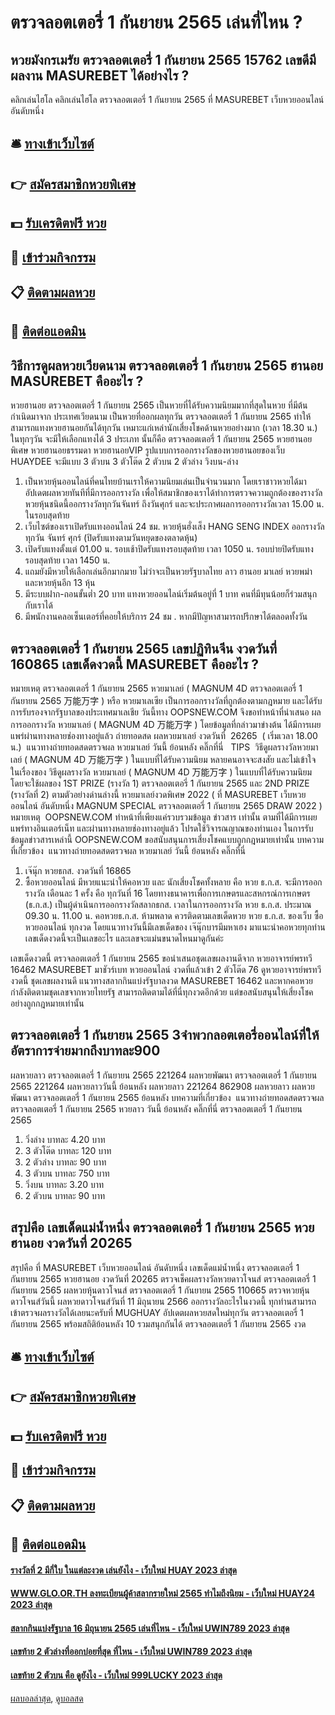 # ตรวจลอตเตอรี่ 1 กันยายน 2565 เล่นที่ไหน ?
## หวยมังกรเมรัย ตรวจลอตเตอรี่ 1 กันยายน 2565 15762 เลขดีมีผลงาน MASUREBET ได้อย่างไร ?
คลิกเล่นไฮโล
คลิกเล่นไฮโล ตรวจลอตเตอรี่ 1 กันยายน 2565 ที่ MASUREBET เว็บหวยออนไลน์ อันดับหนึ่ง

## 🛎 [ทางเข้าเว็บไซต์](https://bit.ly/3BG5bNw)
## 👉 [สมัครสมาชิกหวยพิเศษ](https://bit.ly/3BG5bNw)
## 💵 [รับเครดิตฟรี หวย](https://bit.ly/3C3mvgS)
## 👑 [เข้าร่วมกิจกรรม](https://bit.ly/3C3mvgS)
## 📋 [ติดตามผลหวย](https://bit.ly/3C3mvgS)
## 📱 [ติดต่อแอดมิน](https://bit.ly/3C3mvgS)

## วิธีการดูผลหวยเวียดนาม ตรวจลอตเตอรี่ 1 กันยายน 2565 ฮานอย MASUREBET คืออะไร ?
หวยฮานอย ตรวจลอตเตอรี่ 1 กันยายน 2565 เป็นหวยที่ได้รับความนิยมมากที่สุดในหวย ที่มีต้นกำเนิดมาจาก ประเทศเวียดนาม เป็นหวยที่ออกผลทุกวัน ตรวจลอตเตอรี่ 1 กันยายน 2565 ทำให้สามารถแทงหวยฮานอยกันได้ทุกวัน เหมาะแก่เหล่านักเสี่ยงโชคด้านหวยอย่างมาก
(เวลา 18.30 น.) ในทุกๆวัน จะมีให้เลือกแทงได้ 3 ประเภท นั้นก็คือ ตรวจลอตเตอรี่ 1 กันยายน 2565 หวยฮานอยพิเศษ หวยฮานอยธรรมดา หวยฮานอยVIP รูปแบบการออกรางวัลของหวยฮานอยของเว็บ HUAYDEE จะมีแบบ 3 ตัวบน 3 ตัวโต๊ด 2 ตัวบน 2 ตัวล่าง วิงบน-ล่าง
1. เป็นหวยหุ้นออนไลน์ที่คนไทยบ้านเราให้ความนิยมเล่นเป็นจำนวนมาก โดยเราชาวหวยได้มาอัปเดตผลหวยทันทีที่มีการออกรางวัล เพื่อให้สมาชิกของเราได้ทำการตรวจความถูกต้องของรางวัล หวยหุ้นชนิดนี้ออกรางวัลทุกวันจันทร์ ถึงวันศุกร์ และจะประกาศผลการออกรางวัลเวลา 15.00 น. ในรอบสุดท้าย
2. เว็บไซต์ของเราเปิดรับแทงออนไลน์ 24 ชม. หวยหุ้นฮั่งเส็ง HANG SENG INDEX ออกรางวัลทุกวัน จันทร์ ศุกร์ (ปิดรับแทงตามวันหยุดของตลาดหุ้น)
3. เปิดรับแทงตั้งแต่ 01.00 น. รอบเช้าปิดรับแทงรอบสุดท้าย เวลา 1050 น. รอบบ่ายปิดรับแทงรอบสุดท้าย เวลา 1450 น.
4. แถมยังมีหวยให้เลือกเล่นอีกมากมาย ไม่ว่าจะเป็นหวยรัฐบาลไทย ลาว ฮานอย มาเลย์ หวยพม่า และหวยหุ้นอีก 13 หุ้น
5. มีระบบฝาก-ถอนขั้นต่ำ 20 บาท แทงหวยออนไลน์เริ่มต้นอยู่ที่ 1 บาท คนที่มีทุนน้อยก็ร่วมสนุกกับเราได้
6. มีพนักงานคลอเซ็นเตอร์ที่คอยให้บริการ 24 ชม . หากมีปัญหาสามารถปรึกษาได้ตลอดทั้งวัน

## ตรวจลอตเตอรี่ 1 กันยายน 2565 เลขปฏิทินจีน งวดวันที่ 160865 เลขเด็ดงวดนี้ MASUREBET คืออะไร ?
หมายเหตุ ตรวจลอตเตอรี่ 1 กันยายน 2565 หวยมาเลย์ ( MAGNUM 4D ตรวจลอตเตอรี่ 1 กันยายน 2565 万能万字 ) หรือ หวยมาเลเซีย เป็นการออกรางวัลที่ถูกต้องตามกฎหมาย และได้รับการรับรองจากรัฐบาลของประเทศมาเลเชีย
วันนี้ทาง OOPSNEW.COM จึงขอทำหน้าที่นำเสนอ ผลการออกรางวัล หวยมาเลย์ ( MAGNUM 4D 万能万字 ) โดยข้อมูลที่กล่าวมาข่างต้น ได้มีการเผยแพร่ผ่านทางหลายช่องทางอยู่แล้ว
ถ่ายทอดสด ผลหวยมาเลย์ งวดวันที่  26265  ( เริ่มเวลา 18.00 น.)
 แนวทางถ่ายทอดสดตรวจผล หวยมาเลย์ วันนี้ ย้อนหลัง คลิ๊กที่นี่  
TIPS  วิธีดูผลรางวัลหวยมาเลย์ ( MAGNUM 4D 万能万字 ) ในแบบที่ได้รับความนิยม
หลายคนอาจจะสงสัย และไม่เข้าใจ ในเรื่องของ วิธีดูผลรางวัล หวยมาเลย์ ( MAGNUM 4D 万能万字 ) ในแบบที่ได้รับความนิยม โดยจะใช้ผลของ 1ST PRIZE (รางวัล 1) ตรวจลอตเตอรี่ 1 กันยายน 2565 และ 2ND PRIZE (รางวัลที่ 2) ตามตัวอย่างด่านล่างนี้
หวยมาเลย์งวดพิเศษ 2022 ( ที่ MASUREBET เว็บหวยออนไลน์ อันดับหนึ่ง MAGNUM SPECIAL ตรวจลอตเตอรี่ 1 กันยายน 2565 DRAW 2022 )
หมายเหตุ  OOPSNEW.COM ทำหน้าที่เพียงแค่รวบรวมข้อมูล ข่าวสาร เท่านั้น ตามที่ได้มีการเผยแพร่ทางอินเตอร์เน็ท และผ่านทางหลายช่องทางอยู่แล้ว โปรดใช้วิจารณญาณของท่านเอง ในการรับข้อมูลข่าวสารเหล่านี้ OOPSNEW.COM ขอสนับสนุนการเสี่ยงโชคแบบถูกกฎหมายเท่านั้น
บทความที่เกี่ยวข้อง
 แนวทางถ่ายทอดสดตรวจผล หวยมาเลย์ วันนี้ ย้อนหลัง คลิ๊กที่นี่  
1. เจ๊นุ๊ก หวยธกส. งวดวันที่ 16865
2. ซื้อหวยออนไลน์ มีหวยแนะนำให้คอหวย และ นักเสี่ยงโชคทั้งหลาย คือ หวย ธ.ก.ส. จะมีการออกรางวัล เดือนละ 1 ครั้ง คือ ทุกวันที่ 16 โดยทางธนาคารเพื่อการเกษตรและสหกรณ์การเกษตร (ธ.ก.ส.) เป็นผู้ดำเนินการออกรางวัลสลากธกส. เวลาในการออกรางวัล หวย ธ.ก.ส. ประมาณ 09.30 น. 11.00 น. คอหวยธ.ก.ส. ห้ามพลาด ควรติดตามเลขเด็ดหวย หวย ธ.ก.ส. ของเว็บ ซื้อหวยออนไลน์ ทุกงวด โดยแนวทางวันนี้มีเลขเด็ดของ เจ๊นุ๊กบารมีมหาเฮง มาแนะนำคอหวยทุกท่าน เลขเด็ดงวดนี้จะเป็นเลขอะไร และเลขจะแม่นขนาดไหนมาดูกันค่ะ

เลขเด็ดงวดนี้ ตรวจลอตเตอรี่ 1 กันยายน 2565 ขอนำเสนอชุดเลขผลงานดีจาก หวยอาจารย์พรทวี 16462 MASUREBET มาชัวร์เบท หวยออนไลน์ งวดที่แล้วเข้า 2 ตัวโต๊ด 76 ดูหวยอาจารย์พรทวีงวดนี้ ชุดเลขผลงานดี แนวทางสลากกินแบ่งรัฐบาลงวด MASUREBET 16462 และหากคอหวยกำลังติดตามชุดเลขจากหวยไทยรัฐ สามารถติดตามได้ที่นี่ทุกงวดอีกด้วย แต่ขอสนับสนุนให้เสี่ยงโชคอย่างถูกกฎหมายเท่านั้น

## ตรวจลอตเตอรี่ 1 กันยายน 2565 3จำพวกลอตเตอรี่ออนไลน์ที่ให้อัตราการจ่ายมากถึงบาทละ900
ผลหวยลาว ตรวจลอตเตอรี่ 1 กันยายน 2565 221264 ผลหวยพัฒนา ตรวจลอตเตอรี่ 1 กันยายน 2565 221264 ผลหวยลาววันนี้ ย้อนหลัง
ผลหวยลาว 221264 862908
 ผลหวยลาว ผลหวยพัฒนา ตรวจลอตเตอรี่ 1 กันยายน 2565 ย้อนหลัง 
บทความที่เกี่ยวข้อง
 แนวทางถ่ายทอดสดตรวจผล ตรวจลอตเตอรี่ 1 กันยายน 2565 หวยลาว วันนี้ ย้อนหลัง คลิ๊กที่นี่ ตรวจลอตเตอรี่ 1 กันยายน 2565  
1. วิ่งล่าง บาทละ 4.20 บาท
2. 3 ตัวโต๊ด บาทละ 120 บาท
3. 2 ตัวล่าง บาทละ 90 บาท
4. 3 ตัวบน บาทละ 750 บาท
5. วิ่งบน บาทละ 3.20 บาท
6. 2 ตัวบน บาทละ 90 บาท

## สรุปคือ เลขเด็ดแม่น้ำหนึ่ง ตรวจลอตเตอรี่ 1 กันยายน 2565 หวยฮานอย งวดวันที่ 20265
สรุปคือ ที่ MASUREBET เว็บหวยออนไลน์ อันดับหนึ่ง เลขเด็ดแม่น้ำหนึ่ง ตรวจลอตเตอรี่ 1 กันยายน 2565 หวยฮานอย งวดวันที่ 20265 ตรวจเช็คผลรางวัลหวยดาวโจนส์ ตรวจลอตเตอรี่ 1 กันยายน 2565 ผลหวยหุ้นดาวโจนส์ ตรวจลอตเตอรี่ 1 กันยายน 2565 110665 ตรวจหวยหุ้นดาวโจนส์วันนี้ ผลหวยดาวโจนส์วันที่ 11 มิถุนายน 2566 ออกรางวัลอะไรในงวดนี้ ทุกท่านสามารถเข้าตรวจผลรางวัลได้เลยนะครับที่ MUGHUAY อัปเดตผลหวยสดใหม่ทุกวัน ตรวจลอตเตอรี่ 1 กันยายน 2565 พร้อมสถิติย้อนหลัง 10 รวมสนุกกันได้ ตรวจลอตเตอรี่ 1 กันยายน 2565 งวด

## 🛎 [ทางเข้าเว็บไซต์](https://bit.ly/3BG5bNw)
## 👉 [สมัครสมาชิกหวยพิเศษ](https://bit.ly/3BG5bNw)
## 💵 [รับเครดิตฟรี หวย](https://bit.ly/3C3mvgS)
## 👑 [เข้าร่วมกิจกรรม](https://bit.ly/3C3mvgS)
## 📋 [ติดตามผลหวย](https://bit.ly/3C3mvgS)
## 📱 [ติดต่อแอดมิน](https://bit.ly/3C3mvgS)

#### [รางวัลที่ 2 มีกี่ใบ ในแต่ละงวด เล่นยังไง - เว็บใหม่ HUAY 2023 ล่าสุด](https://atom.io/themes/รางวัลที่%202%20มีกี่ใบ%20ในแต่ละงวด%20เล่นยังไง%20-%20เว็บใหม่%20huay%202023%20ล่าสุด)
#### [WWW.GLO.OR.TH ลงทะเบียนผู้ค้าสลากรายใหม่ 2565 ทำไมถึงนิยม - เว็บใหม่ HUAY24 2023 ล่าสุด](https://atom.io/themes/www.glo.or.th%20ลงทะเบียนผู้ค้าสลากรายใหม่%202565%20ทำไมถึงนิยม%20-%20เว็บใหม่%20huay24%202023%20ล่าสุด)
#### [สลากกินแบ่งรัฐบาล 16 มิถุนายน 2565 เล่นที่ไหน - เว็บใหม่ UWIN789 2023 ล่าสุด](https://atom.io/themes/สลากกินแบ่งรัฐบาล%2016%20มิถุนายน%202565%20เล่นที่ไหน%20-%20เว็บใหม่%20uwin789%202023%20ล่าสุด)
#### [เลขท้าย 2 ตัวล่างที่ออกบ่อยที่สุด ที่ไหน - เว็บใหม่ UWIN789 2023 ล่าสุด](https://atom.io/themes/เลขท้าย%202%20ตัวล่างที่ออกบ่อยที่สุด%20ที่ไหน%20-%20เว็บใหม่%20uwin789%202023%20ล่าสุด)
#### [เลขท้าย 2 ตัวบน คือ ดูยังไง - เว็บใหม่ 999LUCKY 2023 ล่าสุด](https://atom.io/themes/เลขท้าย%202%20ตัวบน%20คือ%20ดูยังไง%20-%20เว็บใหม่%20999lucky%202023%20ล่าสุด)

[ผลบอลล่าสุด](https://siamsport.tv "ผลบอลล่าสุด"), [ดูบอลสด](https://siamsport.tv/ดูบอลสด "ดูบอลสด")